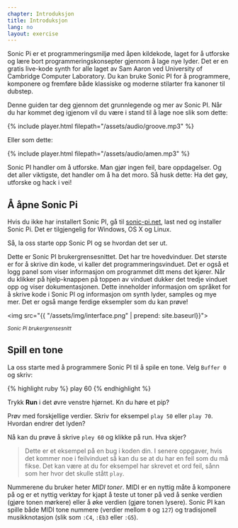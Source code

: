 ```yaml
---
chapter: Introduksjon
title: Introduksjon
lang: no
layout: exercise
---
```


Sonic Pi er et programmeringsmiljø med åpen kildekode, laget for å utforske og lære bort programmeringskonsepter gjennom å lage nye lyder. Det er en gratis live-kode synth for alle laget av Sam Aaron ved  University of Cambridge Computer Laboratory. Du kan bruke Sonic PI for å programmere, komponere og fremføre både klassiske og moderne stilarter fra kanoner til dubstep.

Denne guiden tar deg gjennom det grunnlegende og mer av Sonic PI. Når du har kommet deg igjenom vil du være i stand til å lage noe slik som dette:

{% include player.html filepath="/assets/audio/groove.mp3" %}

Eller som dette:

{% include player.html filepath="/assets/audio/amen.mp3" %}

Sonic PI handler om å utforske. Man gjør ingen feil, bare oppdagelser. Og det aller viktigste, det handler om å ha det moro. Så husk dette: Ha det gøy, utforske og hack i vei!

## Å åpne Sonic Pi

Hvis du ikke har installert Sonic PI, gå til <a href="http://sonic-pi.net/">sonic-pi.net</a>, last ned og installer Sonic Pi. Det er tilgjengelig for Windows, OS X og Linux. 

Så, la oss starte opp Sonic PI og se hvordan det ser ut.

Dette er Sonic PI brukergrensesnittet. Det har tre hovedvinduer. Det største er for å skrive din kode, vi kaller det programmeringsvinduet. Det er også et logg panel som viser informasjon om programmet ditt mens det kjører. Når du klikker på hjelp-knappen på toppen av vinduet dukker det tredje vinduet opp og viser dokumentasjonen. Dette inneholder informasjon om språket for å skrive kode i Sonic PI og informasjon om synth lyder, samples og mye mer. Det er også mange ferdige eksempler som du kan prøve!

<img src="{{ "/assets/img/interface.png" | prepend: site.baseurl}}">
<p class="center"><small><i>Sonic Pi brukergrensesnitt</i></small></p>

## Spill en tone

La oss starte med å programmere Sonic PI til å spile en tone. Velg `Buffer 0` og skriv:

{% highlight ruby %}
play 60
{% endhighlight %}

Trykk **Run**  i det øvre venstre hjørnet. Kn du høre et pip?

Prøv med forskjellige verdier. Skriv for eksempel `play 50` eller `play 70`. Hvordan endrer det lyden?

Nå kan du prøve å skrive `pley 60` og klikke på run. Hva skjer?

> Dette er et eksempel på en bug i koden din. I senere oppgaver, hvis det kommer noe i feilvinduet så kan du se at du har en feil som du må fikse. Det kan være at du for eksempel har skrevet et ord feil, sånn som her hvor det skulle stått `play`.

Nummerene du bruker heter _MIDI toner_. MIDI er en nyttig måte å komponere på og er et nyttig verktøy for kjapt å teste ut toner på ved å senke verdien (gjøre tonen mørkere) eller å øke verdien (gjøre tonen lysere). Sonic PI kan spille både MIDI tone nummere (verdier mellom `0` og `127`) og tradisjonell musikknotasjon (slik som `:C4`, `:Eb3` eller `:G5`).